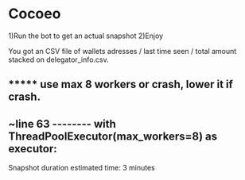 # Cocoeo
1)Run the bot to get an actual snapshot
2)Enjoy


You got an CSV file of wallets adresses / last time seen / total amount stacked on delegator_info.csv.


***** use max 8 workers or crash, lower it if crash.
--------------------------------------------------------------------------------------------------------
~line 63  --------   with ThreadPoolExecutor(max_workers=8) as executor:
--------------------------------------------------------------------------------------------------------

Snapshot duration estimated time: 3 minutes
